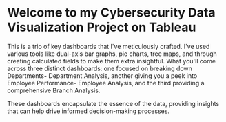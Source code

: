# Welcome to my Cybersecurity Data Visualization Project on Tableau

This is a trio of key dashboards that I've meticulously crafted. 
I've used various tools like dual-axis bar graphs, pie charts, tree maps, and through creating 
calculated fields to make them extra insightful. What you'll come across three distinct 
dashboards: one focused on breaking down Departments- Department Analysis, another giving 
you a peek into Employee Performance- Employee Analysis, and the third providing a 
comprehensive Branch Analysis.

These dashboards encapsulate the essence of the data, providing insights that can help drive 
informed decision-making processes. 
